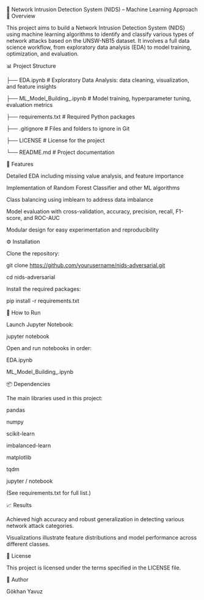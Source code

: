 🧠 Network Intrusion Detection System (NIDS) – Machine Learning Approach
📄 Overview

This project aims to build a Network Intrusion Detection System (NIDS) using machine learning algorithms to identify and classify various types of network attacks based on the UNSW-NB15 dataset.
It involves a full data science workflow, from exploratory data analysis (EDA) to model training, optimization, and evaluation.

📊 Project Structure

├── EDA.ipynb                   # Exploratory Data Analysis: data cleaning, visualization, and feature insights

├── ML_Model_Building_.ipynb    # Model training, hyperparameter tuning, evaluation metrics

├── requirements.txt            # Required Python packages

├── .gitignore                  # Files and folders to ignore in Git

├── LICENSE                     # License for the project

└── README.md                   # Project documentation

🧩 Features

Detailed EDA including missing value analysis, and feature importance

Implementation of Random Forest Classifier and other ML algorithms

Class balancing using imblearn to address data imbalance

Model evaluation with cross-validation, accuracy, precision, recall, F1-score, and ROC-AUC

Modular design for easy experimentation and reproducibility

⚙️ Installation

Clone the repository:

git clone https://github.com/yourusername/nids-adversarial.git

cd nids-adversarial


Install the required packages:

pip install -r requirements.txt

🚀 How to Run

Launch Jupyter Notebook:

jupyter notebook


Open and run notebooks in order:


EDA.ipynb

ML_Model_Building_.ipynb


📦 Dependencies

The main libraries used in this project:

pandas

numpy

scikit-learn

imbalanced-learn

matplotlib

tqdm

jupyter / notebook

(See requirements.txt for full list.)

📈 Results

Achieved high accuracy and robust generalization in detecting various network attack categories.

Visualizations illustrate feature distributions and model performance across different classes.

📜 License

This project is licensed under the terms specified in the LICENSE file.

👤 Author

Gökhan Yavuz
